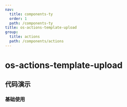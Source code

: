 ```yaml
---
nav:
  title: components-ty
  order: 1
  path: /components-ty
title: os-actions-template-upload
group:
  title: actions
  path: /components/actions
---
```


# os-actions-template-upload

## 代码演示

### 基础使用

<code src="../demos/actions/template-upload/simple.tsx" />

<API exports='["ActionsTemplateUploadSettings", "ActionsTemplateUploadRequests", "ActionsTemplateUploadAPI"]' src="../actions/template-upload.tsx"></API>
